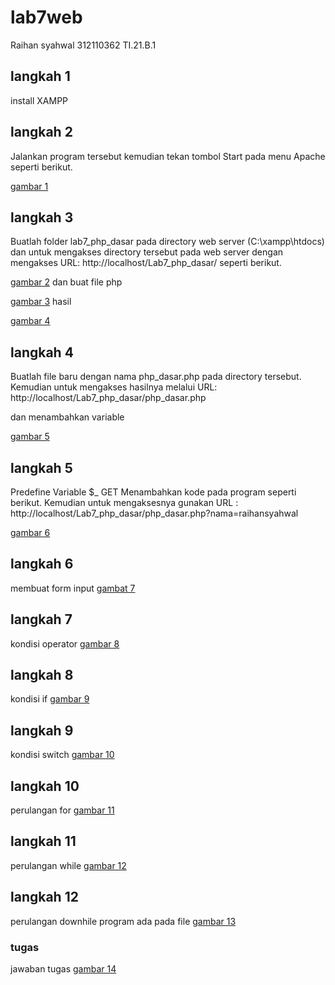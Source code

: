 # lab7web
Raihan syahwal
312110362
TI.21.B.1
## langkah 1
install XAMPP
## langkah 2 
Jalankan program tersebut kemudian tekan tombol Start pada menu Apache seperti berikut.</p>
[gambar 1](ss/Untitled.png)
## langkah 3
Buatlah folder lab7_php_dasar pada directory web server (C:\xampp\htdocs) dan untuk mengakses directory tersebut pada web server dengan mengakses URL: http://localhost/Lab7_php_dasar/ seperti berikut.</p>
[gambar 2](ss/gambar1.png)
dan buat file php </p>
[gambar 3](ss/gambar2.png)
hasil</p>
[gambar 4](ss/gambar3.png)
## langkah 4
Buatlah file baru dengan nama php_dasar.php pada directory tersebut. Kemudian untuk mengakses hasilnya melalui URL: http://localhost/Lab7_php_dasar/php_dasar.php</p>
dan menambahkan variable </p>
[gambar 5](ss/gambar4.png)
## langkah 5
Predefine Variable $_ GET
Menambahkan kode pada program seperti berikut. Kemudian untuk mengaksesnya gunakan URL : http://localhost/Lab7_php_dasar/php_dasar.php?nama=raihansyahwal</p>
[gambar 6](ss/gambar5.png)
## langkah 6
membuat form input
[gambat 7](ss/gambar6.png)
## langkah 7
kondisi operator
[gambar 8](ss/gambar7.png)
## langkah 8
kondisi if
[gambar 9](ss/gambar8.png)
## langkah 9
kondisi switch
[gambar 10](ss/gambar9.png.png)
## langkah 10
perulangan for
[gambar 11](ss/gambar10.png)
## langkah 11
perulangan while
[gambar 12](ss/gambar11.png)
## langkah 12
perulangan downhile 
program ada pada file 
[gambar 13](ss/gambar12.png)
### tugas 
jawaban tugas 
[gambar 14](ss/gambar12.png)